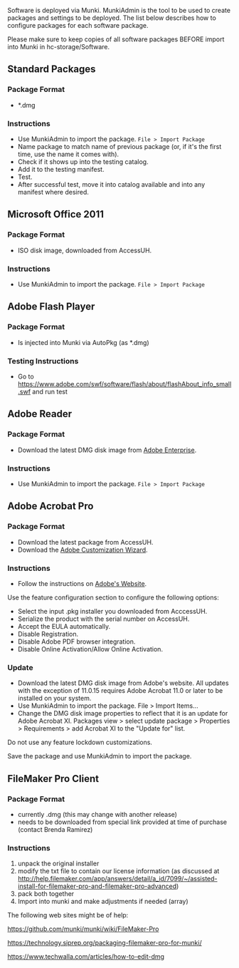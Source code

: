 
Software is deployed via Munki. MunkiAdmin is the tool to be used to create packages and settings to be deployed. The list below describes how to configure packages for each software package.

Please make sure to keep copies of all software packages BEFORE import into Munki in hc-storage/Software.

## Standard Packages

### Package Format

- *.dmg

### Instructions

- Use MunkiAdmin to import the package. ````File > Import Package````
- Name package to match name of previous package (or, if it's the first time, use the name it comes with).
- Check if it shows up into the testing catalog.
- Add it to the testing manifest.
- Test.
- After successful test, move it into catalog available and into any manifest where desired.

## Microsoft Office 2011

### Package Format

- ISO disk image, downloaded from AccessUH.

### Instructions

- Use MunkiAdmin to import the package. ````File > Import Package````

## Adobe Flash Player

### Package Format

- Is injected into Munki via AutoPkg (as *.dmg)

### Testing Instructions

- Go to https://www.adobe.com/swf/software/flash/about/flashAbout_info_small.swf and run test

## Adobe Reader

### Package Format

- Download the latest DMG disk image from [Adobe Enterprise](http://get.adobe.com/reader/enterprise/).

### Instructions

- Use MunkiAdmin to import the package. ````File > Import Package````

## Adobe Acrobat Pro

### Package Format

- Download the latest package from AccessUH.
- Download the [Adobe Customization Wizard](http://www.adobe.com/support/downloads/detail.jsp?ftpID=5512).

### Instructions

- Follow the instructions on [Adobe's Website](http://www.adobe.com/devnet-docs/acrobatetk/tools/MacWiz/index.html).

Use the feature configuration section to configure the following options:

- Select the input .pkg installer you downloaded from AcccessUH.
- Serialize the product with the serial number on AccessUH.
- Accept the EULA automatically.
- Disable Registration.
- Disable Adobe PDF browser integration.
- Disable Online Activation/Allow Online Activation.

### Update

- Download the latest DMG disk image from Adobe's website. All updates with the exception of 11.0.15 requires Adobe Acrobat 11.0 or later to be installed on your system. 
- Use MunkiAdmin to import the package. File > Import Items...
- Change the DMG disk image properties to reflect that it is an update for Adobe Acrobat XI. Packages view > select update package > Properties > Requirements > add Acrobat XI to the "Update for" list.  

Do not use any feature lockdown customizations.

Save the package and use MunkiAdmin to import the package.

## FileMaker Pro Client

### Package Format

- currently .dmg (this may change with another release)
- needs to be downloaded from special link provided at time of purchase (contact Brenda Ramirez)

### Instructions

1. unpack the original installer 
2. modify the txt file to contain our license information (as discussed at http://help.filemaker.com/app/answers/detail/a_id/7099/~/assisted-install-for-filemaker-pro-and-filemaker-pro-advanced)
3. pack both together 
4. Import into munki and make adjustments if needed (array)

The following web sites might be of help:

https://github.com/munki/munki/wiki/FileMaker-Pro

https://technology.siprep.org/packaging-filemaker-pro-for-munki/

https://www.techwalla.com/articles/how-to-edit-dmg



